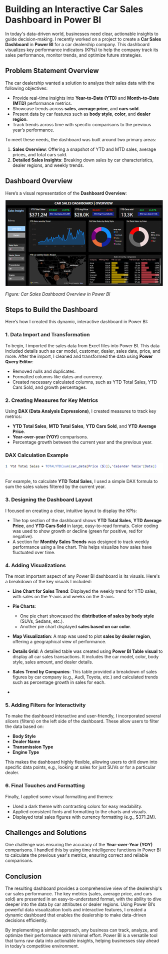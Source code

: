 # Building an Interactive Car Sales Dashboard in Power BI

In today's data-driven world, businesses need clear, actionable insights to guide decision-making. I recently worked on a project to create a **Car Sales Dashboard** in **Power BI** for a car dealership company. This dashboard visualizes key performance indicators (KPIs) to help the company track its sales performance, monitor trends, and optimize future strategies.

## Problem Statement Overview

The car dealership wanted a solution to analyze their sales data with the following objectives:

- Provide real-time insights into **Year-to-Date (YTD)** and **Month-to-Date (MTD)** performance metrics.
- Showcase trends across **sales**, **average price**, and **cars sold**.
- Present data by car features such as **body style**, **color**, and **dealer region**.
- Track trends across time with specific comparisons to the previous year’s performance.

To meet these needs, the dashboard was built around two primary areas:
1. **Sales Overview**: Offering a snapshot of YTD and MTD sales, average prices, and total cars sold.
2. **Detailed Sales Insights**: Breaking down sales by car characteristics, dealer regions, and weekly trends.

## Dashboard Overview

Here’s a visual representation of the **Dashboard Overview**:

![Dashboard Overview](dashboard%20overview.png)

*Figure: Car Sales Dashboard Overview in Power BI*

## Steps to Build the Dashboard

Here’s how I created this dynamic, interactive dashboard in Power BI:

### 1. Data Import and Transformation

To begin, I imported the sales data from Excel files into Power BI. This data included details such as car model, customer, dealer, sales date, price, and more. After the import, I cleaned and transformed the data using **Power Query Editor**:

- Removed nulls and duplicates.
- Formatted columns like dates and currency.
- Created necessary calculated columns, such as YTD Total Sales, YTD Cars Sold, and growth percentages.

### 2. Creating Measures for Key Metrics

Using **DAX (Data Analysis Expressions)**, I created measures to track key metrics:

- **YTD Total Sales**, **MTD Total Sales**, **YTD Cars Sold**, and **YTD Average Price**.
- **Year-over-year (YOY)** comparisons.
- Percentage growth between the current year and the previous year.

### **DAX Calculation Example**

![YTD Total Sales](YTD%20Total%20Sales.png)

For example, to calculate **YTD Total Sales**, I used a simple DAX formula to sum the sales values filtered by the current year.

### 3. Designing the Dashboard Layout

I focused on creating a clear, intuitive layout to display the KPIs:

- The top section of the dashboard shows **YTD Total Sales**, **YTD Average Price**, and **YTD Cars Sold** in large, easy-to-read formats. Color coding was used to show growth or decline (green for positive, red for negative).
- A section for **Monthly Sales Trends** was designed to track weekly performance using a line chart. This helps visualize how sales have fluctuated over time.

### 4. Adding Visualizations

The most important aspect of any Power BI dashboard is its visuals. Here's a breakdown of the key visuals I included:

- **Line Chart for Sales Trend**: Displayed the weekly trend for YTD sales, with sales on the Y-axis and weeks on the X-axis.
  
- **Pie Charts**: 
  - One pie chart showcased the **distribution of sales by body style** (SUVs, Sedans, etc.).
  - Another pie chart displayed **sales based on car color**.
  
- **Map Visualization**: A map was used to plot **sales by dealer region**, offering a geographical view of performance.
  
- **Details Grid**: A detailed table was created using **Power BI Table visual** to display all car sales transactions. It includes the car model, color, body style, sales amount, and dealer details.

- **Sales Trend by Companies**: This table provided a breakdown of sales figures by car company (e.g., Audi, Toyota, etc.) and calculated trends such as percentage growth in sales for each.

- 

### 5. Adding Filters for Interactivity

To make the dashboard interactive and user-friendly, I incorporated several slicers (filters) on the left side of the dashboard. These allow users to filter the data based on:

- **Body Style**
- **Dealer Name**
- **Transmission Type**
- **Engine Type**

This makes the dashboard highly flexible, allowing users to drill down into specific data points, e.g., looking at sales for just SUVs or for a particular dealer.

### 6. Final Touches and Formatting

Finally, I applied some visual formatting and themes:

- Used a dark theme with contrasting colors for easy readability.
- Applied consistent fonts and formatting to the charts and visuals.
- Displayed total sales figures with currency formatting (e.g., $371.2M).

## Challenges and Solutions

One challenge was ensuring the accuracy of the **Year-over-Year (YOY)** comparisons. I handled this by using time intelligence functions in Power BI to calculate the previous year's metrics, ensuring correct and reliable comparisons.

## Conclusion

The resulting dashboard provides a comprehensive view of the dealership's car sales performance. The key metrics (sales, average price, and cars sold) are presented in an easy-to-understand format, with the ability to dive deeper into the data by car attributes or dealer regions. Using Power BI’s powerful data visualization tools and interactive features, I created a dynamic dashboard that enables the dealership to make data-driven decisions efficiently.

By implementing a similar approach, any business can track, analyze, and optimize their performance with minimal effort. Power BI is a versatile tool that turns raw data into actionable insights, helping businesses stay ahead in today's competitive environment.
